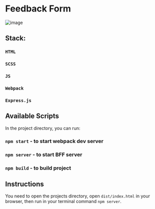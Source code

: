 # Feedback Form
![image](https://github.com/OxeoH/webpack-test-form/assets/82836661/ffc01ae2-66e2-4b1c-9b54-150267136057)

## Stack:
### `HTML`
### `SCSS`
### `JS`
### `Webpack`
### `Express.js`

## Available Scripts

In the project directory, you can run:

### `npm start` - to start webpack dev server
### `npm server` - to start BFF server
### `npm build` - to build project


## Instructions

You need to open the projects directory, open `dist/index.html` in your browser, then run in your terminal command `npm server`.
